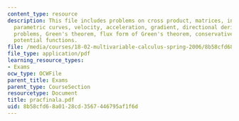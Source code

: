 ```yaml
---
content_type: resource
description: This file includes problems on cross product, matrices, inverse matrices,
  parametric curves, velocity, acceleration, gradient, directional derivative, max-min
  problems, Green's theorem, flux form of Green's theorem, conservative fields and
  potential functions.
file: /media/courses/18-02-multivariable-calculus-spring-2006/8b58cfd68a0128cd3567446795af1f6d_pracfinala.pdf
file_type: application/pdf
learning_resource_types:
- Exams
ocw_type: OCWFile
parent_title: Exams
parent_type: CourseSection
resourcetype: Document
title: pracfinala.pdf
uid: 8b58cfd6-8a01-28cd-3567-446795af1f6d
---
```

